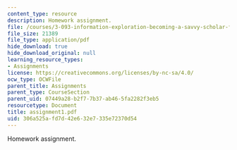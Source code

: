 ```yaml
---
content_type: resource
description: Homework assignment.
file: /courses/3-093-information-exploration-becoming-a-savvy-scholar-fall-2006/306a525afd7d42e632e7335e72370d54_assignment1.pdf
file_size: 21389
file_type: application/pdf
hide_download: true
hide_download_original: null
learning_resource_types:
- Assignments
license: https://creativecommons.org/licenses/by-nc-sa/4.0/
ocw_type: OCWFile
parent_title: Assignments
parent_type: CourseSection
parent_uid: 07449a28-b2f7-7b37-ab46-5fa2282f3eb5
resourcetype: Document
title: assignment1.pdf
uid: 306a525a-fd7d-42e6-32e7-335e72370d54
---
```

Homework assignment.